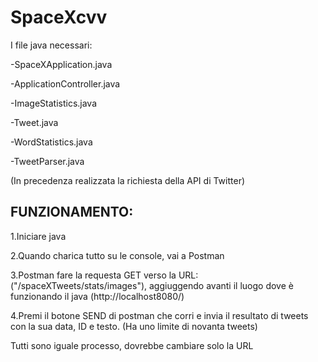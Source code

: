 # SpaceXcvv

I file java necessari:

-SpaceXApplication.java

-ApplicationController.java

-ImageStatistics.java

-Tweet.java

-WordStatistics.java

-TweetParser.java


(In precedenza realizzata la richiesta della API di Twitter)

## FUNZIONAMENTO:
1.Iniciare java 

2.Quando charica tutto su le console, vai a Postman

3.Postman fare la requesta GET verso la URL: ("/spaceXTweets/stats/images"), aggiuggendo avanti il luogo dove è funzionando il java (http://localhost8080/)

4.Premi il botone SEND di postman che corri e invia il resultato di tweets con la sua data, ID e testo.
(Ha uno limite di novanta tweets)

Tutti sono iguale processo, dovrebbe cambiare solo la URL 


